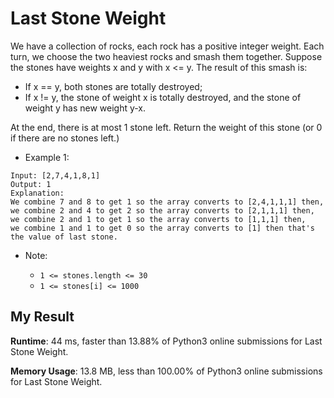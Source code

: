 # Last Stone Weight

We have a collection of rocks, each rock has a positive integer weight.
Each turn, we choose the two heaviest rocks and smash them together.  Suppose the stones have weights x and y with x <= y.  The result of this smash is:

- If x == y, both stones are totally destroyed;
- If x != y, the stone of weight x is totally destroyed, and the stone of weight y has new weight y-x.

At the end, there is at most 1 stone left.  Return the weight of this stone (or 0 if there are no stones left.)

- Example 1:

```
Input: [2,7,4,1,8,1]
Output: 1
Explanation: 
We combine 7 and 8 to get 1 so the array converts to [2,4,1,1,1] then,
we combine 2 and 4 to get 2 so the array converts to [2,1,1,1] then,
we combine 2 and 1 to get 1 so the array converts to [1,1,1] then,
we combine 1 and 1 to get 0 so the array converts to [1] then that's the value of last stone.
``` 

- Note:

  - `1 <= stones.length <= 30`
  - `1 <= stones[i] <= 1000`
  
  
## My Result
  
**Runtime**: 44 ms, faster than 13.88% of Python3 online submissions for Last Stone Weight.

**Memory Usage**: 13.8 MB, less than 100.00% of Python3 online submissions for Last Stone Weight.
